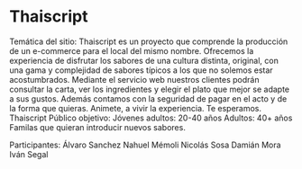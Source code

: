 # Thaiscript

Temática del sitio:
Thaiscript es un proyecto que comprende la producción de un e-commerce para el local del mismo nombre.
Ofrecemos la experiencia de disfrutar los sabores de una cultura distinta, original, con una gama y complejidad de sabores típicos
a los que no solemos estar acostumbrados. 
Mediante el servicio web nuestros clientes podrán consultar la carta, ver los ingredientes y elegir el plato que mejor se adapte a sus gustos. Además contamos con la seguridad de pagar en el acto y de la forma que quieras.
Animete, a vivir la experiencia.
Te esperamos.
                                                                                                                                Thaiscript
Público objetivo:
Jóvenes adultos: 20-40 años
Adultos: 40+ años
Familas que quieran introducir nuevos sabores.

Participantes:
Álvaro Sanchez
Nahuel Mémoli
Nicolás Sosa
Damián Mora
Iván Segal

